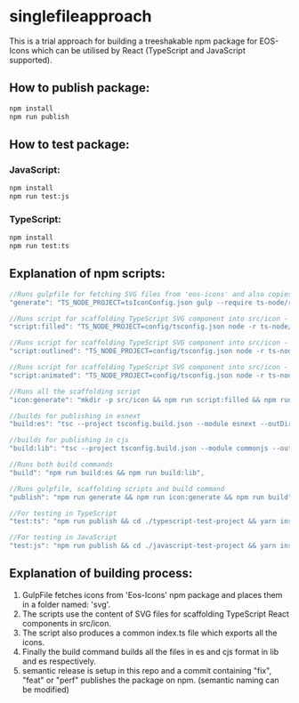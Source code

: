 # singlefileapproach
This is a trial approach for building a treeshakable npm package for EOS-Icons which can be utilised by React (TypeScript and JavaScript supported).

## How to publish package:

```bash
npm install
npm run publish
``` 

## How to test package:

### JavaScript:
```bash
npm install
npm run test:js
```

### TypeScript:
```bash
npm install
npm run test:ts
```

## Explanation of npm scripts:

```c
//Runs gulpfile for fetching SVG files from 'eos-icons' and also copies utility functions to build folder
"generate": "TS_NODE_PROJECT=tsIconConfig.json gulp --require ts-node/register/transpile-only",

//Runs script for scaffolding TypeScript SVG component into src/icon - filled
"script:filled": "TS_NODE_PROJECT=config/tsconfig.json node -r ts-node/register scripts/index.ts --target=filled",

//Runs script for scaffolding TypeScript SVG component into src/icon - outlined
"script:outlined": "TS_NODE_PROJECT=config/tsconfig.json node -r ts-node/register scripts/index.ts --target=outlined",

//Runs script for scaffolding TypeScript SVG component into src/icon - animated
"script:animated": "TS_NODE_PROJECT=config/tsconfig.json node -r ts-node/register scripts/index.ts --target=animated",

//Runs all the scaffolding script
"icon:generate": "mkdir -p src/icon && npm run script:filled && npm run script:animated && npm run script:outlined",

//builds for publishing in esnext
"build:es": "tsc --project tsconfig.build.json --module esnext --outDir es",

//builds for publishing in cjs
"build:lib": "tsc --project tsconfig.build.json --module commonjs --outDir lib",

//Runs both build commands
"build": "npm run build:es && npm run build:lib",

//Runs gulpfile, scaffolding scripts and build command
"publish": "npm run generate && npm run icon:generate && npm run build",

//For testing in TypeScript
"test:ts": "npm run publish && cd ./typescript-test-project && yarn install && npm run start",

//For testing in JavaScript
"test:js": "npm run publish && cd ./javascript-test-project && yarn install && npm run start"
```

## Explanation of building process:
1. GulpFile fetches icons from 'Eos-Icons' npm package and places them in a folder named: 'svg'.
2. The scripts use the content of SVG files for scaffolding TypeScript React components in src/icon.
3. The script also produces a common index.ts file which exports all the icons.
4. Finally the build command builds all the files in es and cjs format in lib and es respectively.
5. semantic release is setup in this repo and a commit containing "fix", "feat" or "perf" publishes the package on npm. (semantic naming can be modified)

